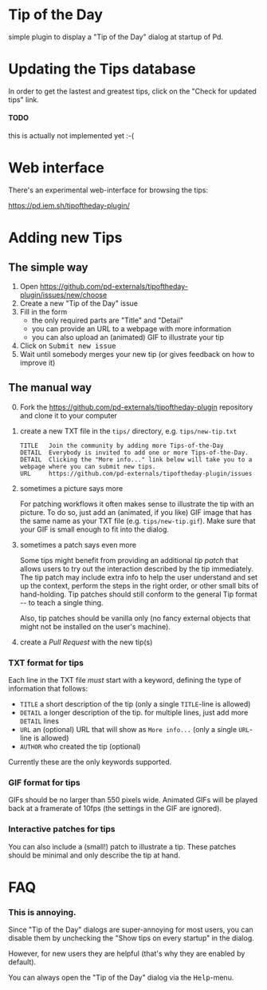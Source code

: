 Tip of the Day
==============

simple plugin to display a "Tip of the Day" dialog at startup of Pd.


# Updating the Tips database
In order to get the lastest and greatest tips,
click on the "Check for updated tips" link.

#### TODO
this is actually not implemented yet :-(


# Web interface

There's an experimental web-interface for browsing the tips:

https://pd.iem.sh/tipoftheday-plugin/



# Adding new Tips

## The simple way

1. Open https://github.com/pd-externals/tipoftheday-plugin/issues/new/choose
2. Create a new "Tip of the Day" issue
3. Fill in the form
   - the only required parts are "Title" and "Detail"
   - you can provide an URL to a webpage with more information
   - you can also upload an (animated) GIF to illustrate your tip
4. Click on <kbd>Submit new issue</kbd>
5. Wait until somebody merges your new tip (or gives feedback on how to improve it)


## The manual way

0. Fork the https://github.com/pd-externals/tipoftheday-plugin repository and clone it to your computer

1. create a new TXT file in the `tips/` directory, e.g. `tips/new-tip.txt`

   ```
   TITLE   Join the community by adding more Tips-of-the-Day
   DETAIL  Everybody is invited to add one or more Tips-of-the-Day.
   DETAIL  Clicking the "More info..." link below will take you to a webpage where you can submit new tips.
   URL     https://github.com/pd-externals/tipoftheday-plugin/issues
   ```

2. sometimes a picture says more

   For patching workflows it often makes sense to illustrate the tip with an picture.
   To do so, just add an (animated, if you like) GIF image that has the same name as your TXT file (e.g. `tips/new-tip.gif`).
   Make sure that your GIF is small enough to fit into the dialog.

3. sometimes a patch says even more

   Some tips might benefit from providing an additional *tip patch* that allows users to try out the interaction described by the tip immediately. The tip patch may include extra info to help the user understand and set up the context, perform the steps in the right order, or other small bits of hand-holding. Tip patches should still conform to the general Tip format -- to teach a single thing.

   Also, tip patches should be vanilla only (no fancy external objects that might not be installed on the user's machine).

3. create a *Pull Request* with the new tip(s)


### TXT format for tips
Each line in the TXT file *must* start with a keyword,
defining the type of information that follows:
- `TITLE` a short description of the tip
   (only a single `TITLE`-line is allowed)
- `DETAIL` a longer description of the tip. for multiple lines, just add more `DETAIL` lines
- `URL` an (optional) URL that will show as `More info...`
   (only a single `URL`-line is allowed)
- `AUTHOR` who created the tip (optional)

Currently these are the only keywords supported.

### GIF format for tips

GIFs should be no larger than 550 pixels wide.
Animated GIFs will be played back at a framerate of 10fps (the settings in the GIF are ignored).

### Interactive patches for tips

You can also include a (small!) patch to illustrate a tip.
These patches should be minimal and only describe the tip at hand.

# FAQ

### This is annoying.
Since "Tip of the Day" dialogs are super-annoying for most users,
you can disable them by unchecking the "Show tips on every startup" in the dialog.

However, for new users they are helpful (that's why they are enabled by default).

You can always open the "Tip of the Day" dialog via the <kbd>Help</kbd>-menu.
